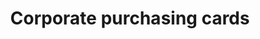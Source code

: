 ---
title: 'Corporate purchasing cards'
breadcrumb_title: 'Corporate purchasing cards'
layout: 'Corporate purchasing cards'
tags: 'hidden'
logo: '/svgs/Integrations.svg'
short_description: 'Corporate purchasing cards'
weight: 100
---